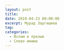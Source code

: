 ```yaml
---
layout: post
title:
date: 2019-04-23 00:00:00
excerpt: Мурад Заргишиев
tag:
categories:
  - Ислам и призыв
  - Слово имама
---
```


